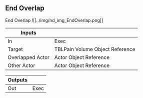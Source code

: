 ## End Overlap
End Overlap
![[../img/nd_img_EndOverlap.png]]

|Inputs||
|--|--|
| In | Exec |
| Target | TBLPain Volume Object Reference |
| Overlapped Actor | Actor Object Reference |
| Other Actor | Actor Object Reference |

|Outputs||
|--|--|
| Out | Exec |
